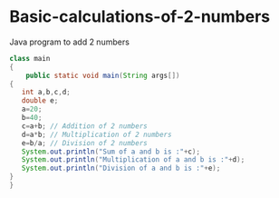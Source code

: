 # Basic-calculations-of-2-numbers
Java program to add 2 numbers
```java
class main
{
    public static void main(String args[])
{
   int a,b,c,d;
   double e;
   a=20;
   b=40;
   c=a+b; // Addition of 2 numbers
   d=a*b; // Multiplication of 2 numbers
   e=b/a; // Division of 2 numbers
   System.out.println("Sum of a and b is :"+c);
   System.out.println("Multiplication of a and b is :"+d);
   System.out.println("Division of a and b is :"+e);
}
}
